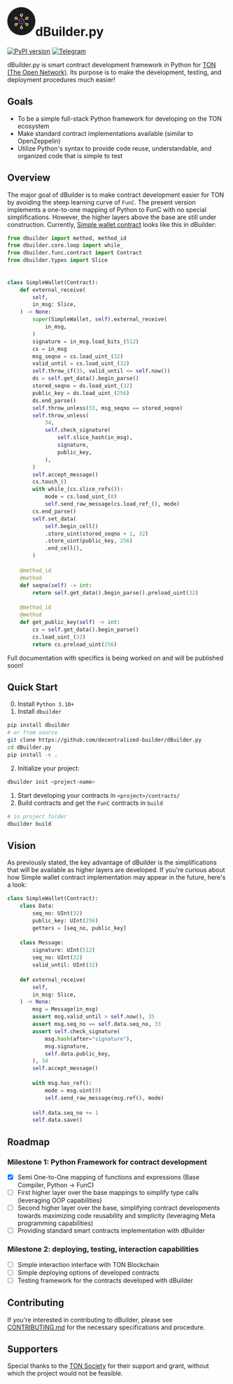 <img align="left" width="64" height="64" src="./assets/dbuilder-icon.png">

# dBuilder.py
[![PyPI version](https://img.shields.io/badge/pytorch--lit-0.1.0-informational?style=flat-square&color=FFFF91)](https://pypi.org/project/dbuilder/)
[![Telegram](https://img.shields.io/badge/Telegram-@d__builder-informational?style=flat-square&color=0088cc)](https://t.me/d_builder)

dBuilder.py is smart contract development framework in Python for [TON (The Open Network)](https://ton.org). Its purpose is to make the development, testing, and deployment procedures much easier!

## Goals
- To be a simple full-stack Python framework for developing on the TON ecosystem
- Make standard contract implementations available (similar to OpenZeppelin)
- Utilize Python's syntax to provide code reuse, understandable, and organized code that is simple to test

## Overview
The major goal of dBuilder is to make contract development easier for TON by avoiding the steep learning curve of `FunC`. The present version implements a one-to-one mapping of Python to FunC with no special simplifications. However, the higher layers above the base are still under construction. Currently, [Simple wallet contract](https://github.com/ton-blockchain/ton/blob/master/crypto/smartcont/wallet-code.fc) looks like this in dBuilder:

```python
from dbuilder import method, method_id
from dbuilder.core.loop import while_
from dbuilder.func.contract import Contract
from dbuilder.types import Slice


class SimpleWallet(Contract):
    def external_receive(
        self,
        in_msg: Slice,
    ) -> None:
        super(SimpleWallet, self).external_receive(
            in_msg,
        )
        signature = in_msg.load_bits_(512)
        cs = in_msg
        msg_seqno = cs.load_uint_(32)
        valid_until = cs.load_uint_(32)
        self.throw_if(35, valid_until <= self.now())
        ds = self.get_data().begin_parse()
        stored_seqno = ds.load_uint_(32)
        public_key = ds.load_uint_(256)
        ds.end_parse()
        self.throw_unless(33, msg_seqno == stored_seqno)
        self.throw_unless(
            34,
            self.check_signature(
                self.slice_hash(in_msg),
                signature,
                public_key,
            ),
        )
        self.accept_message()
        cs.touch_()
        with while_(cs.slice_refs()):
            mode = cs.load_uint_(8)
            self.send_raw_message(cs.load_ref_(), mode)
        cs.end_parse()
        self.set_data(
            self.begin_cell()
            .store_uint(stored_seqno + 1, 32)
            .store_uint(public_key, 256)
            .end_cell(),
        )

    @method_id
    @method
    def seqno(self) -> int:
        return self.get_data().begin_parse().preload_uint(32)

    @method_id
    @method
    def get_public_key(self) -> int:
        cs = self.get_data().begin_parse()
        cs.load_uint_(32)
        return cs.preload_uint(256)
```
Full documentation with specifics is being worked on and will be published soon!

## Quick Start

0. Install `Python 3.10+`
1. Install `dbuilder`
```bash
pip install dbuilder
# or from source
git clone https://github.com/decentralized-builder/dBuilder.py
cd dBuilder.py
pip install -e .
```
2. Initialize your project:
```bash
dbuilder init <project-name>
```
1. Start developing your contracts in `<project>/contracts/`
2. Build contracts and get the `FunC` contracts in `build`
```bash
# in project folder
dbuilder build
```

## Vision
As previously stated, the key advantage of dBuilder is the simplifications that will be available as higher layers are developed. If you're curious about how Simple wallet contract implementation may appear in the future, here's a look:

```python
class SimpleWallet(Contract):
    class Data:
        seq_no: UInt(32)
        public_key: UInt(256)
        getters = [seq_no, public_key]

    class Message:
        signature: UInt(512)
        seq_no: UInt(32)
        valid_until: UInt(32)

    def external_receive(
        self,
        in_msg: Slice,
    ) -> None:
        msg = Message(in_msg)
        assert msg.valid_until > self.now(), 35
        assert msg.seq_no == self.data.seq_no, 33
        assert self.check_signature(
            msg.hash(after="signature"),
            msg.signature,
            self.data.public_key,
        ), 34
        self.accept_message()

        with msg.has_ref():
            mode = msg.uint(8)
            self.send_raw_message(msg.ref(), mode)

        self.data.seq_no += 1
        self.data.save()
```

## Roadmap

### Milestone 1: Python Framework for contract development

- [x] Semi One-to-One mapping of functions and expressions (Base Compiler, Python -> FunC)
- [ ] First higher layer over the base mappings to simplify type calls (leveraging OOP capabilities)
- [ ] Second higher layer over the base, simplifying contract developments towards maximizing code reusability and simplicity (leveraging Meta programming capabilities)
- [ ] Providing standard smart contracts implementation with dBuilder

### Milestone 2: deploying, testing, interaction capabilities
- [ ] Simple interaction interface with TON Blockchain
- [ ] Simple deploying options of developed contracts
- [ ] Testing framework for the contracts developed with dBuilder

## Contributing
If you're interested in contributing to dBuilder, please see [CONTRIBUTING.md](https://github.com/decentralized-builder/dBuilder.py/blob/main/CONTRIBUTING.md) for the necessary specifications and procedure.

## Supporters
Special thanks to the [TON Society](https://society.ton.org/) for their support and grant, without which the project would not be feasible.
